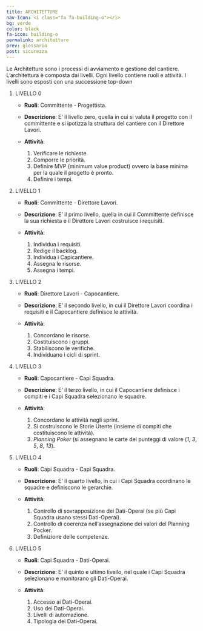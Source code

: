 ```yaml
---
title: ARCHITETTURE
nav-icon: <i class="fa fa-building-o"></i>
bg: verde
color: black
fa-icon: building-o
permalink: architetture
prev: glossario
post: sicurezza
---
```



Le Architetture sono i processi di avviamento e gestione del cantiere. L’architettura è composta dai livelli. Ogni livello contiene ruoli e attività. I livelli sono esposti con una successione top-down

1. LIVELLO 0 

	* **Ruoli**: Committente - Progettista.

	* **Descrizione**: E’ il livello zero, quella in cui si valuta il progetto con il committente  e si ipotizza la struttura del cantiere con il Direttore Lavori.

	* **Attività**: 

		1. Verificare le richieste.
		2. Comporre le priorità.
		3. Definire MVP (minimum value product) ovvero la base minima per la quale il progetto è pronto.
		4. Definire i tempi.

2. LIVELLO 1 

	* **Ruoli**: Committente - Direttore Lavori.

	* **Descrizione**: E’ il primo livello, quella in cui il Committente definisce la sua richiesta e il Direttore Lavori costruisce i requisiti.

	* **Attività**:

		1. Individua i requisiti.
		2. Redige il backlog.
		3. Individua i Capicantiere.
		4. Assegna le risorse.
		5. Assegna i tempi.

3. LIVELLO 2 

	* **Ruoli**: Direttore Lavori - Capocantiere.

	* **Descrizione**: E’ il secondo livello, in cui il Direttore Lavori coordina i requisiti e il Capocantiere definisce le attività.

	* **Attività**:

		1. Concordano le risorse.
		2. Costituiscono i gruppi.
		3. Stabiliscono le verifiche.
		4. Individuano i cicli di sprint.

4. LIVELLO 3 

	* **Ruoli**: Capocantiere - Capi Squadra.

	* **Descrizione**: E’ il terzo livello, in cui il Capocantiere definisce i compiti e i Capi Squadra selezionano le squadre.

	* **Attività**:

		1. Concordano le attività negli sprint.
		2. Si costruiscono le Storie Utente (insieme di compiti che costituiscono le attività).
		3. *Planning Poker* (si assegnano le carte dei punteggi di valore (*1*, *3*, *5*, *8*, *13*).

5. LIVELLO 4 

	* **Ruoli**: Capi Squadra - Capi Squadra.

	* **Descrizione**: E’ il quarto livello, in cui i Capi Squadra coordinano le squadre e definiscono le gerarchie.

	* **Attività**:

		1. Controllo di sovrapposizione dei Dati-Operai (se più Capi Squadra usano stessi Dati-Operai).
		2. Controllo di coerenza nell’assegnazione dei valori del Planning Pocker.
		3. Definizione delle competenze.

6. LIVELLO 5 

	* **Ruoli**: Capi Squadra - Dati-Operai.

	* **Descrizione**: E’ il quinto e ultimo livello, nel quale i Capi Squadra selezionano e monitorano gli Dati-Operai. 

	* **Attività**:

		1. Accesso ai Dati-Operai.
		2. Uso dei Dati-Operai.
		3. Livelli di automazione.
		4. Tipologia dei Dati-Operai.
